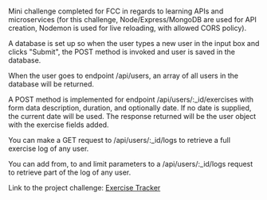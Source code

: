 #
Mini challenge completed for FCC in regards to learning APIs and microservices (for this challenge, Node/Express/MongoDB are used for API creation, Nodemon is used for live reloading, with allowed CORS policy).

A database is set up so when the user types a new user in the input box and clicks "Submit", the POST method is invoked and user is saved in the database.

When the user goes to endpoint /api/users, an array of all users in the database will be returned.

A POST method is implemented for endpoint /api/users/:_id/exercises with form data description, duration, and optionally date. If no date is supplied, the current date will be used. The response returned will be the user object with the exercise fields added.

You can make a GET request to /api/users/:_id/logs to retrieve a full exercise log of any user.

You can add from, to and limit parameters to a /api/users/:_id/logs request to retrieve part of the log of any user.

Link to the project challenge: [Exercise Tracker](https://www.freecodecamp.org/learn/apis-and-microservices/apis-and-microservices-projects/exercise-tracker)
